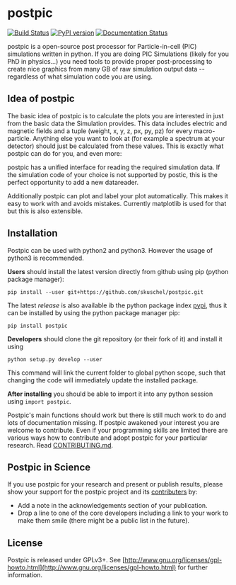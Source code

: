 postpic
=======
[![Build Status](https://travis-ci.org/skuschel/postpic.svg?branch=master)](https://travis-ci.org/skuschel/postpic)
[![PyPI version](https://badge.fury.io/py/postpic.png)](http://badge.fury.io/py/postpic)
[![Documentation Status](https://readthedocs.org/projects/postpic/badge/?version=latest)](https://postpic.readthedocs.org/)

postpic is a open-source post processor for Particle-in-cell (PIC) simulations written in python.  If you are doing PIC Simulations (likely for you PhD in physics...) you need tools to provide proper post-processing to create nice graphics from many GB of raw simulation output data -- regardless of what simulation code you are using.


Idea of postpic
---------------

The basic idea of postpic is to calculate the plots you are interested in just from the basic data the Simulation provides. This data includes electric and magnetic fields and a tuple (weight, x, y, z, px, py, pz) for every macro-particle. Anything else you want to look at (for example a spectrum at your detector) should just be calculated from these values. This is exactly what postpic can do for you, and even more:

postpic has a unified interface for reading the required simulation data. If the simulation code of your choice is not supported by postic, this is the perfect opportunity to add a new datareader.

Additionally postpic can plot and label your plot automatically. This makes it easy to work with and avoids mistakes. Currently matplotlib is used for that but this is also extensible.


Installation
------------

Postpic can be used with python2 and python3. However the usage of python3 is recommended.

**Users** should install the latest version directly from github using pip (python package manager):

`pip install --user git+https://github.com/skuschel/postpic.git`

The latest *release* is also available ib the python package index [pypi](https://pypi.python.org/pypi/postpic/), thus it can be installed by using the python package manager pip:

`pip install postpic`

**Developers** should clone the git repository (or their fork of it) and install it using

`python setup.py develop --user`

This command will link the current folder to global python scope, such that changing the code will immediately update the installed package.

**After installing** you should be able to import it into any python session using `import postpic`.

Postpic's main functions should work but there is still much work to do and lots of documentation missing. If postpic awakened your interest you are welcome to contribute. Even if your programming skills are limited there are various ways how to contribute and adopt postpic for your particular research. Read [CONTRIBUTING.md](../master/CONTRIBUTING.md).


Postpic in Science
------------------

If you use postpic for your research and present or publish results, please show your support for the postpic project and its [contributers](https://github.com/skuschel/postpic/graphs/contributors) by:

  * Add a note in the acknowledgements section of your publication.
  * Drop a line to one of the core developers including a link to your work to make them smile (there might be a public list in the future).


License
-------

Postpic is released under GPLv3+. See [http://www.gnu.org/licenses/gpl-howto.html](http://www.gnu.org/licenses/gpl-howto.html) for further information.
